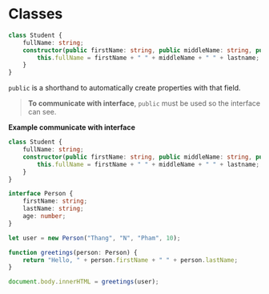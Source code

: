# Classes

```typescript
class Student {
    fullName: string;
    constructor(public firstName: string, public middleName: string, public lastName: string) {
        this.fullName = firstName + " " + middleName + " " + lastname;
    }
}
```

`public` is a shorthand to automatically create properties with that field.

> **To communicate with interface**, `public` must be used so the interface can see.



**Example communicate with interface**

```typescript
class Student {
    fullName: string;
    constructor(public firstName: string, public middleName: string, public lastName: string, public age: number) {
        this.fullName = firstName + " " + middleName + " " + lastname;
    }
}

interface Person {
    firstName: string;
    lastName: string;
    age: number;
}

let user = new Person("Thang", "N", "Pham", 10);

function greetings(person: Person) {
    return "Hello, " + person.firstName + " " + person.lastName;
}

document.body.innerHTML = greetings(user);
```



